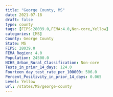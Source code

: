 ```yaml
---
title: "George County, MS"
date: 2021-07-18
draft: false
type: county
tags: [FIPS:28039.0,FEMA:4.0,Non-core,Yellow]
categories: [MS]
County: George County
State: MS
FIPS: 28039.0
FEMA_Region: 4.0
Population: 24500.0
NCHS_Urban_Rural_Classification: Non-core
Tests_in_prior_14_days: 124.0
Fourteen_day_test_rate_per_100000: 506.0
Percent_Positivity_in_prior_14_days: 0.065
Level: Yellow
url: /states/MS/george-county
---
```




